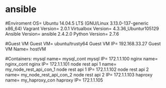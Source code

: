 # ansible

#Enviroment
OS= Ubuntu 14.04.5 LTS (GNU/Linux 3.13.0-137-generic x86_64) 
Vagrant Version= 2.0.1
Virtualbox Version= 4.3.36_Ubuntur105129
Ansible Version= ansible 2.4.2.0
Python Version= 2.7.6

#Guest VM
Guest VM= ubuntu/trusty64
Guest VM IP= 192.168.33.27
Guest VM Name= hostVM

#Containers:
mysql name= mysql_cont 
mysql IP= 172.1.1.100
nginx name= nginx_cont
nginx IP= 172.1.1.101
node rest api 1 name= my_node_rest_api_con_1
node rest api 1 IP= 172.1.1.102
node rest api 2 name= my_node_rest_api_con_2
node rest api 2 IP= 172.1.1.103
haproxy name= my_haproxy_con
haproxy IP= 172.1.1.105

